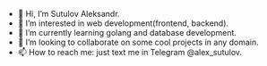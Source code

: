 - 👋 Hi, I’m Sutulov Aleksandr.
- 👀 I’m interested in web development(frontend, backend).
- 🌱 I’m currently learning golang and database development.
- 💞️ I’m looking to collaborate on some cool projects in any domain.
- 📫 How to reach me: just text me in Telegram @alex_sutulov.
